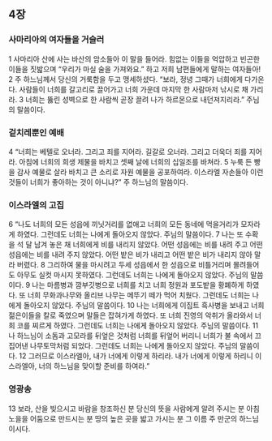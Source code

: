 ## 4장
### 사마리아의 여자들을 거슬러
1 사마리아 산에 사는 바산의 암소들아 이 말을 들어라. 힘없는 이들을 억압하고 빈곤한 이들을 짓밟으며 “우리가 마실 술을 가져와요.” 하고 저희 남편들에게 말하는 여자들아!
2 주 하느님께서 당신의 거룩함을 두고 맹세하셨다. “보라, 정녕 그때가 너희에게 다가온다. 사람들이 너희를 갈고리로 끌어가고 너희 가운데 마지막 한 사람마저 낚시로 채 가리라.
3 너희는 뚫린 성벽으로 한 사람씩 곧장 끌려 나가 하르몬으로 내던져지리라.” 주님의 말씀이다.
### 겉치레뿐인 예배
4 “너희는 베텔로 오너라. 그리고 죄를 지어라. 길갈로 오너라. 그리고 더욱더 죄를 지어라. 아침에 너희의 희생 제물을 바치고 셋째 날에 너희의 십일조를 바쳐라.
5 누룩 든 빵을 감사 예물로 살라 바치고 큰 소리로 자원 예물을 공포하여라. 이스라엘 자손들아 이런 것들이 너희가 좋아하는 것이 아니냐?” 주 하느님의 말씀이다.
### 이스라엘의 고집
6 “나도 너희의 모든 성읍에 끼닛거리를 없애고 너희의 모든 동네에 먹을거리가 모자라게 하였다. 그런데도 너희는 나에게 돌아오지 않았다. 주님의 말씀이다.
7 나는 또 수확을 석 달 남겨 놓은 채 너희에게 비를 내리지 않았다. 어떤 성읍에는 비를 내려 주고 어떤 성읍에는 비를 내려 주지 않았다. 어떤 밭은 비가 내리고 어떤 밭은 비가 내리지 않아 말라 버렸다.
8 그리하여 물을 마시려고 두세 성읍에서 한 성읍으로 비틀거리며 몰려들어도 아무도 실컷 마시지 못하였다. 그런데도 너희는 나에게 돌아오지 않았다. 주님의 말씀이다.
9 나는 마름병과 깜부깃병으로 너희를 치고 너희 정원과 포도밭을 황폐하게 하였다. 또 너희 무화과나무와 올리브 나무는 메뚜기 떼가 먹어 치웠다. 그런데도 너희는 나에게 돌아오지 않았다. 주님의 말씀이다.
10 나는 너희에게 이집트 흑사병을 보내고 너희 젊은이들을 칼로 죽였으며 말들은 잡혀가게 하였다. 또 너희 진영의 악취가 올라와서 너희 코를 찌르게 하였다. 그런데도 너희는 나에게 돌아오지 않았다. 주님의 말씀이다.
11 나 하느님이 소돔과 고모라를 뒤엎은 것처럼 너희를 뒤엎어 버리니 너희가 불 속에서 끄집어낸 나무토막처럼 되었다. 그런데도 너희는 나에게 돌아오지 않았다. 주님의 말씀이다.
12 그러므로 이스라엘아, 내가 너에게 이렇게 하리라. 내가 너에게 이렇게 하리니 이스라엘아, 너의 하느님을 맞이할 준비를 하여라.”
### 영광송
13 보라, 산을 빚으시고 바람을 창조하신 분 당신의 뜻을 사람에게 알려 주시는 분 아침노을을 어둠으로 만드시는 분 땅의 높은 곳을 밟고 가시는 분 그 이름 주 만군의 하느님이시다.
